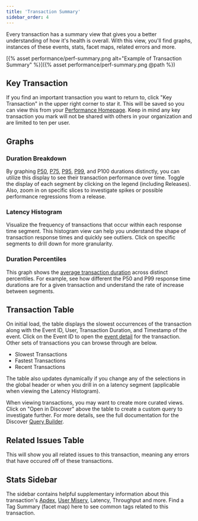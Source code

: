 ```yaml
---
title: 'Transaction Summary'
sidebar_order: 4
---
```


Every transaction has a summary view that gives you a better understanding of how it's health is overall. With this view, you'll find graphs, instances of these events, stats, facet maps, related errors and more. 

[{% asset performance/perf-summary.png alt="Example of Transaction Summary" %}]({% asset performance/perf-summary.png @path %})

## Key Transaction

If you find an important transaction you want to return to, click "Key Transaction" in the upper right corner to star it. This will be saved so you can view this from your [Performance Homepage](/performance-monitoring/performance/index). Keep in mind any key transaction you mark will not be shared with others in your organization and are limited to ten per user. 

## Graphs

### Duration Breakdown 
By graphing [P50](/performance-monitoring/performance/metrics/#p50-threshold), [P75](/performance-monitoring/performance/metrics/#p75-threshold), [P95](/performance-monitoring/performance/metrics/#p95-threshold), [P99](/performance-monitoring/performance/metrics/#p99-threshold), and P100 durations distinctly, you can utilize this display to see their transaction performance over time. Toggle the display of each segment by clicking on the legend (including Releases). Also, zoom in on specific slices to investigate spikes or possible performance regressions from a release.

### Latency Histogram

Visualize the frequency of transactions that occur within each response time segment. This histogram view can help you understand the shape of transaction response times and quickly see outliers. Click on specific segments to drill down for more granularity.

### Duration Percentiles

This graph shows the [average transaction duration](/performance-monitoring/performance/metrics/#average-transaction-duration) across distinct percentiles. For example, see how different the P50 and P99 response time durations are for a given transaction and understand the rate of increase between segments.

## Transaction Table

On initial load, the table displays the slowest occurrences of the transaction along with the Event ID, User, Transaction Duration, and Timestamp of the event. Click on the Event ID to open the [event detail](/performance-monitoring/performance/event-detail/) for the transaction. Other sets of transactions you can browse through are below.

- Slowest Transactions
- Fastest Transactions
- Recent Transactions

The table also updates dynamically if you change any of the selections in the global header or when you drill in on a latency segment (applicable when viewing the Latency Histogram).

When viewing transactions, you may want to create more curated views. Click on "Open in Discover" above the table to create a custom query to investigate further. For more details, see the full documentation for the Discover [Query Builder](/performance-monitoring/discover-queries/query-builder/).

## Related Issues Table

This will show you all related issues to this transaction, meaning any errors that have occured off of these transactions. 

## Stats Sidebar

The sidebar contains helpful supplementary information about this transaction's [Apdex](/performance-monitoring/performance/metrics/#apdex), [User Misery](/performance-monitoring/performance/metrics/#user-misery), Latency, Throughput and more. Find a Tag Summary (facet map) here to see common tags related to this transaction.
